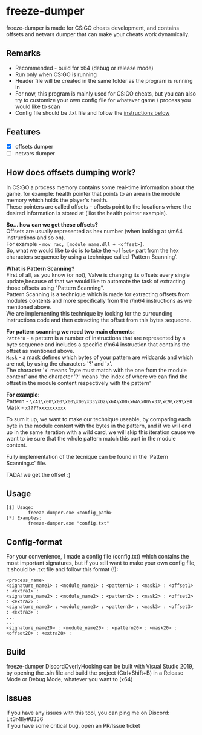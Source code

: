 # freeze-dumper

freeze-dumper is made for CS:GO cheats development, and contains offsets and netvars dumper that can make your cheats work dynamically.

## Remarks

- Recommended - build for x64 (debug or release mode)
- Run only when CS:GO is running
- Header file will be created in the same folder as the program is running in
- For now, this program is mainly used for CS:GO cheats, but you can also try to customize your own config file for whatever game / process you would like to scan
- Config file should be .txt file and follow the [instructions below](#config-format)

## Features

- [x] offsets dumper
- [ ] netvars dumper

## How does offsets dumping work?

In CS:GO a process memory contains some real-time information about the game, for example: health pointer that points to an area in the module memory which holds the player's health.  
These pointers are called offsets - offsets point to the locations where the desired information is stored at (like the health pointer example).  
  
**So... how can we get these offsets?**  
Offsets are usually represented as hex number (when looking at r/m64 instructions and so on).  
For example -  `mov rax, [module_name.dll + <offset>]`.  
So, what we would like to do is to take the `<offset>` part from the hex characters sequence by using a technique called 'Pattern Scanning'.

**What is Pattern Scanning?**  
First of all, as you know (or not), Valve is changing its offsets every single update,because of that we would like to automate the task of extracting those offsets using "Pattern Scanning".  
Pattern Scanning is a technique which is made for extracting offsets from modules contents and more specifically from the r/m64 instructions as we mentioned above.  
We are implementing this technique by looking for the surrounding instructions code and then extracting the offset from this bytes sequecne.  

**For pattern scanning we need two main elements:**  
`Pattern` - a pattern is a number of instructions that are represented by a byte sequence and includes a specific r/m64 instruction that contains the offset as mentioned above.  
`Mask` -  a mask defines which bytes of your pattern are wildcards and which are not, by using the characters '?' and 'x'.  
The character 'x' means 'byte must match with the one from the module content' and  the character '?' means 'the index of where we can find the offset in the module content respectively with the pattern'  

**For example:**  
Pattern - `\xA1\x00\x00\x00\x00\x33\xD2\x6A\x00\x6A\x00\x33\xC9\x89\xB0`  
Mask -  `x????xxxxxxxxxx`  

To sum it up, we want to make our technique useable, by comparing each byte in the module content with the bytes in the pattern, and if we will end up in the same iteration with a wild card, we will skip this iteration cause we want to be sure that the whole pattern match this part in the module content.  

Fully implementation of the tecnique can be found in the 'Pattern Scanning.c' file.

TADA! we get the offset :)  

## Usage

```
[$] Usage:  
        freeze-dumper.exe <config_path>
[*] Examples:  
        freeze-dumper.exe "config.txt"
```

## Config-format

For your convenience, I made a config file (config.txt) which contains the most important signatures, but if you still want to make your own config file, it should be .txt file and follow this format (!):  
```
<process_name>  
<signature_name1> : <module_name1> : <pattern1> : <mask1> : <offset1> : <extra1> :  
<signature_name2> : <module_name2> : <pattern2> : <mask2> : <offset2> : <extra2> :  
<signature_name3> : <module_name3> : <pattern3> : <mask3> : <offset3> : <extra3> :
...
...
<signature_name20> : <module_name20> : <pattern20> : <mask20> : <offset20> : <extra20> :
```

## Build

freeze-dumper DiscordOverlyHooking can be built with Visual Studio 2019, by opening the .sln file and build the project (Ctrl+Shift+B) in a Release Mode or Debug Mode, whatever you want to (x64)  

## Issues

If you have any issues with this tool, you can ping me on Discord: Lit3r4lly#8336  
If you have some critical bug, open an PR/Issue ticket
